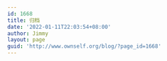 ```yaml
---
id: 1668
title: 归档
date: '2022-01-11T22:03:54+08:00'
author: Jimmy
layout: page
guid: 'http://www.ownself.org/blog/?page_id=1668'
---
```


